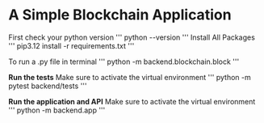 # A Simple Blockchain Application

First check your python version ''' python --version ''' Install All Packages ''' pip3.12 install -r requirements.txt '''

To run a .py file in terminal ''' python -m backend.blockchain.block '''

**Run the tests**
Make sure to activate the virtual environment ''' python -m pytest backend/tests '''

**Run the application and API**
Make sure to activate the virtual environment ''' python -m backend.app '''

 
